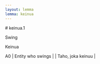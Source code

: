 ```yaml
---
layout: lemma
lemma: keinua
---
```


<div class="sense">
# <span class="sensename">keinua.1</span>

<span class="description">Swing</span>

<span class="description">Keinua</span>

A0 | Entity who swings |   | Taho, joka keinuu |  

</div>

